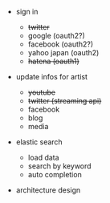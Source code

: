 * sign in
  * ~~twitter~~
  * google (oauth2?)
  * facebook (oauth2?)
  * yahoo japan (oauth2)
  * ~~hatena (oauth1)~~
* update infos for artist
  * ~~youtube~~
  * ~~twitter (streaming api)~~
  * facebook
  * blog
  * media
* elastic search
  * load data
  * search by keyword
  * auto completion

* architecture design

